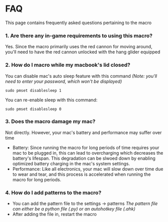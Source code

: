 # FAQ
This page contains frequently asked questions pertaining to the macro

### 1. Are there any in-game requirements to using this macro?
Yes. Since the macro primarily uses the red cannon for moving around, you'll need to have the red cannon unlocked with the hang glider equipped

### 2. How do I macro while my macbook's lid closed?
You can disable mac's auto sleep feature with this command
*(Note: you'll need to enter your password, which won't be displayed)*
```console
sudo pmset disablesleep 1
```
You can re-enable sleep with this command:
```console
sudo pmset disablesleep 0
```

### 3. Does the macro damage my mac?

Not directly. However, your mac's battery and performance may suffer over time
- Battery:
  Since running the macro for long periods of time requires your mac to be plugged in, this can lead to overcharging which decreases the battery's lifespan. This degradation can be slwoed down by enabling optimized battery charging in the mac's system settings.
- Performance:
  Like all electronics, your mac will slow down over time due to wear and tear, and this process is accelerated when running the macro for long periods.

### 4. How do I add patterns to the macro?
 - You can add the pattern file to the settings -> patterns
*The pattern file can either be a python file (.py) or an autohotkey file (.ahk)*
- After adding the file in, restart the macro
